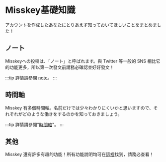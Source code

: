 # Misskey基礎知識

アカウントを作成したあなたにとりあえず知っておいてほしいことをまとめました！

## ノート

Misskeyへの投稿は、「ノート」と呼ばれます。與 Twitter 等一般的 SNS 相比它的功能更多，所以第一次發文前請務必確認並好好發文！

:::tip
詳情請參閱 [note](/docs/for-users/features/note/)。
:::

## 時間軸

Misskey 有多個時間軸。名前だけでは少々わかりにくいかと思いますので、それぞれがどのような働きをするのかを知っておきましょう。

:::tip
詳情請參閱"[時間軸](/docs/for-users/features/timeline/)"。
:::

## 其他

Misskey 還有許多有趣的功能！所有功能說明均可在[這裡](/docs/for-users/features/)找到，請務必查看！
